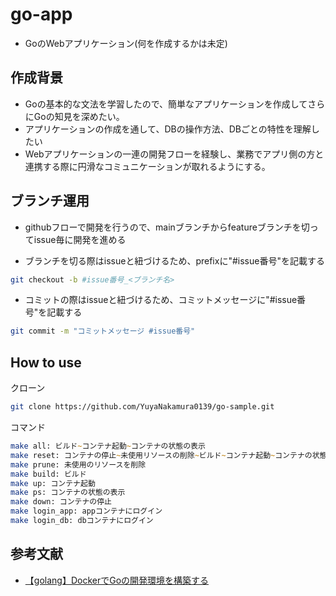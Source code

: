 # go-app

- GoのWebアプリケーション(何を作成するかは未定)

## 作成背景

- Goの基本的な文法を学習したので、簡単なアプリケーションを作成してさらにGoの知見を深めたい。
- アプリケーションの作成を通して、DBの操作方法、DBごとの特性を理解したい
- Webアプリケーションの一連の開発フローを経験し、業務でアプリ側の方と連携する際に円滑なコミュニケーションが取れるようにする。

## ブランチ運用

- githubフローで開発を行うので、mainブランチからfeatureブランチを切ってissue毎に開発を進める

- ブランチを切る際はissueと紐づけるため、prefixに"#issue番号"を記載する

```zsh
git checkout -b #issue番号_<ブランチ名>
```

- コミットの際はissueと紐づけるため、コミットメッセージに"#issue番号"を記載する

```zsh
git commit -m "コミットメッセージ #issue番号"
```

## How to use

クローン

```zsh
git clone https://github.com/YuyaNakamura0139/go-sample.git
```

コマンド

```zsh
make all: ビルド~コンテナ起動~コンテナの状態の表示
make reset: コンテナの停止~未使用リソースの削除~ビルド~コンテナ起動~コンテナの状態の表示
make prune: 未使用のリソースを削除
make build: ビルド
make up: コンテナ起動
make ps: コンテナの状態の表示
make down: コンテナの停止
make login_app: appコンテナにログイン
make login_db: dbコンテナにログイン
```

## 参考文献

- [【golang】DockerでGoの開発環境を構築する](https://zenn.dev/yusuke49/articles/9ed37838861b1d)
